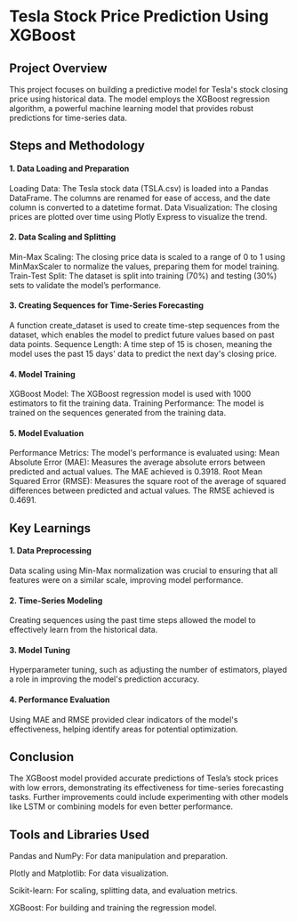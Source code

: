 # Tesla Stock Price Prediction Using XGBoost
## Project Overview
This project focuses on building a predictive model for Tesla's stock closing price using historical data. The model employs the XGBoost regression algorithm, a powerful machine learning model that provides robust predictions for time-series data.

## Steps and Methodology
#### 1. Data Loading and Preparation
Loading Data: The Tesla stock data (TSLA.csv) is loaded into a Pandas DataFrame. The columns are renamed for ease of access, and the date column is converted to a datetime format.
Data Visualization: The closing prices are plotted over time using Plotly Express to visualize the trend.
#### 2. Data Scaling and Splitting
Min-Max Scaling: The closing price data is scaled to a range of 0 to 1 using MinMaxScaler to normalize the values, preparing them for model training.
Train-Test Split: The dataset is split into training (70%) and testing (30%) sets to validate the model’s performance.
#### 3. Creating Sequences for Time-Series Forecasting
A function create_dataset is used to create time-step sequences from the dataset, which enables the model to predict future values based on past data points.
Sequence Length: A time step of 15 is chosen, meaning the model uses the past 15 days' data to predict the next day's closing price.
#### 4. Model Training
XGBoost Model: The XGBoost regression model is used with 1000 estimators to fit the training data.
Training Performance: The model is trained on the sequences generated from the training data.
#### 5. Model Evaluation
Performance Metrics: The model's performance is evaluated using:
Mean Absolute Error (MAE): Measures the average absolute errors between predicted and actual values. The MAE achieved is 0.3918.
Root Mean Squared Error (RMSE): Measures the square root of the average of squared differences between predicted and actual values. The RMSE achieved is 0.4691.
## Key Learnings
#### 1. Data Preprocessing
Data scaling using Min-Max normalization was crucial to ensuring that all features were on a similar scale, improving model performance.
#### 2. Time-Series Modeling
Creating sequences using the past time steps allowed the model to effectively learn from the historical data.
#### 3. Model Tuning
Hyperparameter tuning, such as adjusting the number of estimators, played a role in improving the model's prediction accuracy.
#### 4. Performance Evaluation
Using MAE and RMSE provided clear indicators of the model's effectiveness, helping identify areas for potential optimization.
## Conclusion
The XGBoost model provided accurate predictions of Tesla’s stock prices with low errors, demonstrating its effectiveness for time-series forecasting tasks. Further improvements could include experimenting with other models like LSTM or combining models for even better performance.

## Tools and Libraries Used

Pandas and NumPy: For data manipulation and preparation.

Plotly and Matplotlib: For data visualization.

Scikit-learn: For scaling, splitting data, and evaluation metrics.

XGBoost: For building and training the regression model.
